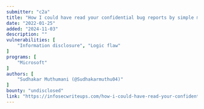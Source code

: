 ```yaml
---
submitter: "c2a"
title: "How I could have read your confidential bug reports by simple mail?"
date: "2022-01-25"
added: "2024-11-03"
description: ""
vulnerabilities: [
    "Information disclosure", "Logic flaw"
]
programs: [
    "Microsoft"
]
authors: [
    "Sudhakar Muthumani (@Sudhakarmuthu04)"
]
bounty: "undisclosed"
link: "https://infosecwriteups.com/how-i-could-have-read-your-confidential-bug-reports-by-simple-mail-cfd2e4f8e25c"
---
```




